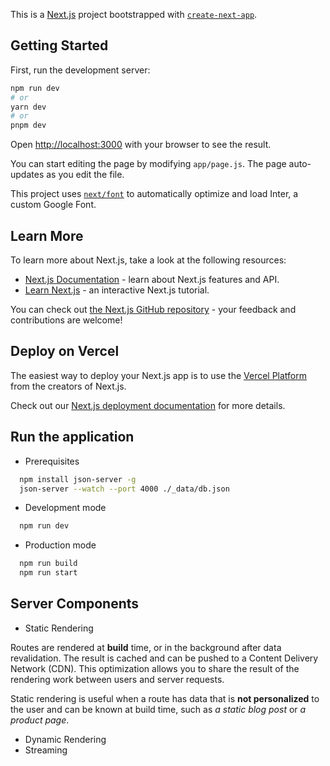 This is a [Next.js](https://nextjs.org/) project bootstrapped with [`create-next-app`](https://github.com/vercel/next.js/tree/canary/packages/create-next-app).

## Getting Started

First, run the development server:

```bash
npm run dev
# or
yarn dev
# or
pnpm dev
```

Open [http://localhost:3000](http://localhost:3000) with your browser to see the result.

You can start editing the page by modifying `app/page.js`. The page auto-updates as you edit the file.

This project uses [`next/font`](https://nextjs.org/docs/basic-features/font-optimization) to automatically optimize and load Inter, a custom Google Font.

## Learn More

To learn more about Next.js, take a look at the following resources:

- [Next.js Documentation](https://nextjs.org/docs) - learn about Next.js features and API.
- [Learn Next.js](https://nextjs.org/learn) - an interactive Next.js tutorial.

You can check out [the Next.js GitHub repository](https://github.com/vercel/next.js/) - your feedback and contributions are welcome!

## Deploy on Vercel

The easiest way to deploy your Next.js app is to use the [Vercel Platform](https://vercel.com/new?utm_medium=default-template&filter=next.js&utm_source=create-next-app&utm_campaign=create-next-app-readme) from the creators of Next.js.

Check out our [Next.js deployment documentation](https://nextjs.org/docs/deployment) for more details.

## Run the application

- Prerequisites

```bash
  npm install json-server -g
  json-server --watch --port 4000 ./_data/db.json
```

- Development mode

```bash
  npm run dev
```

- Production mode

```bash
  npm run build
  npm run start
```

## Server Components

- Static Rendering

Routes are rendered at **build** time, or in the background after data revalidation. The result is cached and can be pushed to a Content Delivery Network (CDN). This optimization allows you to share the result of the rendering work between users and server requests.

Static rendering is useful when a route has data that is **not personalized** to the user and can be known at build time, such as _a static blog post_ or _a product page_.

- Dynamic Rendering
- Streaming
